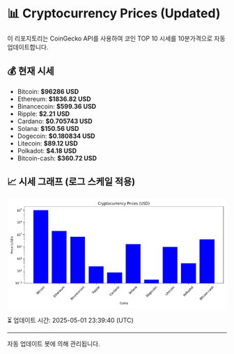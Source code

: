 
# 📊 Cryptocurrency Prices (Updated)

이 리포지토리는 CoinGecko API를 사용하여 코인 TOP 10 시세를 10분가격으로 자동 업데이트합니다.

## 💰 현재 시세
- Bitcoin: **$96286 USD**
- Ethereum: **$1836.82 USD**
- Binancecoin: **$599.36 USD**
- Ripple: **$2.21 USD**
- Cardano: **$0.705743 USD**
- Solana: **$150.56 USD**
- Dogecoin: **$0.180834 USD**
- Litecoin: **$89.12 USD**
- Polkadot: **$4.18 USD**
- Bitcoin-cash: **$360.72 USD**

## 📈 시세 그래프 (로그 스케일 적용)
![Crypto Prices](crypto_prices.png)

⏳ 업데이트 시간: 2025-05-01 23:39:40 (UTC)

---
자동 업데이트 봇에 의해 관리됩니다.

